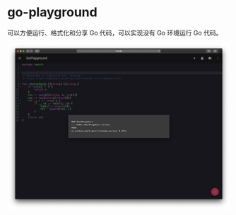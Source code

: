 # go-playground


可以方便运行、格式化和分享 Go 代码，可以实现没有 Go 环境运行 Go 代码。


![go-playground](./go-playground.png)
